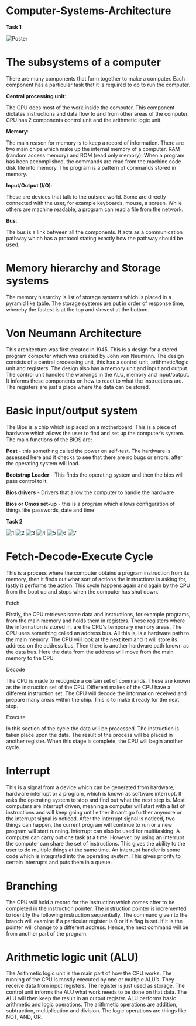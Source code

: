 # Computer-Systems-Architecture

**Task 1** 

![Poster](https://i.imgur.com/HrPz14v.png)

# The subsystems of a computer 

There are many components that form together to make a computer. Each component has a particular task that it is required to do to run the computer.


**Central processing unit**: 

The CPU does most of the work inside the computer. This component dictates instructions and data flow to and from other areas of the computer. CPU has 2 components control unit and the arithmetic logic unit.


**Memory**:

The main reason for memory is to keep a record of information. There are two main chips which make up the internal memory of a computer. RAM (random access memory) and ROM (read only memory). When a program has been accomplished, the commands are read from the machine code disk file into memory. The program is a pattern of commands stored in memory.


**Input/Output (I/O)**: 

These are devices that talk to the outside world. Some are directly connected with the user, for example keyboards, mouse, a screen. While others are machine readable, a program can read a file from the network.


**Bus**: 

The bus is a link between all the components. It acts as a communication pathway which has a protocol stating exactly how the pathway should be used.

# Memory hierarchy and Storage systems

The memory hierarchy is list of storage systems which is placed in a pyramid like table.  The storage systems are put in order of response time, whereby the fastest is at the top and slowest at the bottom.

# Von Neumann Architecture 

This architecture was first created in 1945. This is a design for a stored program computer which was created by John von Neumann. The design consists of a central processing unit, this has a control unit, arithmetic/logic unit and registers. The design also has a memory unit and input and output.  The control unit handles the workings in the ALU, memory and input/output. It informs these components on how to react to what the instructions are.  The registers are just a place where the data can be stored.


# Basic input/output system 
The Bios is a chip which is placed on a motherboard. This is a piece of hardware which allows the user to find and set up the computer’s system. 
The main functions of the BIOS are: 

**Post** - this something called the power on self-test.  The hardware is assessed here and it checks to see that there are no bugs or errors, after the operating system will load.

**Bootstrap Loader** - This finds the operating system and then the bios will pass control to it. 

**Bios drivers** - Drivers that allow the computer to handle the hardware 

**Bios or Cmos set-up** - this is a program which allows configuration of things like passwords, date and time

**Task 2**

![1](https://i.imgur.com/h7J1Xto.png)
![2](https://i.imgur.com/3vtLAKe.png)
![3](https://i.imgur.com/RbYh2Ow.png)
![4](https://i.imgur.com/n0CtM4i.png)
![5](https://i.imgur.com/nssGeoJ.png)
![6](https://i.imgur.com/4vWqsW5.png)
![7](https://i.imgur.com/XS01hkY.png)













# Fetch-Decode-Execute Cycle 
This is a process where the computer obtains a program instruction from its memory, then it finds out what sort of actions the instructions is asking for, lastly it performs the action. This cycle happens again and again by the CPU from the boot up and stops when the computer has shut down.

Fetch

Firstly, the CPU retrieves some data and instructions, for example programs, from the main memory and holds them in registers. These registers where the information is stored in, are the CPU's temporary memory areas. The CPU uses something called an address bus. All this is, is a hardware path to the main memory. The CPU will look at the next item and it will store its address on the address bus. Then there is another hardware path known as the data bus. Here the data from the address will move from the main memory to the CPU.

Decode

The CPU is made to recognize a certain set of commands. These are known as the instruction set of the CPU. Different makes of the CPU have a different instruction set. The CPU will decode the information received and prepare many areas within the chip. This is to make it ready for the next step.

Execute 

In this section of the cycle the data will be processed. The instruction is taken place upon the data. The result of the process will be placed in another register. When this stage is complete, the CPU will begin another cycle.



# Interrupt 
This is a signal from a device which can be generated from hardware, hardware interrupt or a program, which is known as software interrupt. It asks the operating system to stop and find out what the next step is. Most computers are interrupt driven, meaning a computer will start with a list of instructions and will keep going until either it can’t go further anymore or the interrupt signal is noticed. After the interrupt signal is noticed, two things can happen, the current program will continue to run or a new program will start running. Interrupt can also be used for multitasking. A computer can carry out one task at a time. However, by using an interrupt the computer can share the set of instructions. This gives the ability to the user to do multiple things at the same time. An interrupt handler is some code which is integrated into the operating system. This gives priority to certain interrupts and puts them in a queue.


# Branching 
The CPU will hold a record for the instruction which comes after to be completed in the instruction pointer. The instruction pointer is incremented to identify the following instruction sequentially. The command given to the branch will examine if a particular register is 0 or if a flag is set. If it is the pointer will change to a different address. Hence, the next command will be from another part of the program. 


# Arithmetic logic unit (ALU)
The Arithmetic logic unit is the main part of how the CPU works. The running of the CPU is mostly executed by one or multiple ALU’s. They receive data from input registers. The register is just used as storage. The control unit informs the ALU what work needs to be done on that data. The ALU will then keep the result in an output register. ALU performs basic arithmetic and logic operations. The arithmetic operations are addition, subtraction, multiplication and division. The logic operations are things like NOT, AND, OR.

